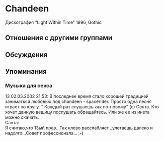 # Chandeen

Дискография
"Light Within Time" 1996, Gothic

## Отношения с другими группами


## Обсуждения


## Упоминания

### Музыка  для секса

13 02.03.2002 21:53:
В последнее время стало хорошей традицией заниматься любовью под chandeen - spacerider. Просто одна песня играет по кругу. " Каждый раз слушаешь как по-новому" (с) Санта. Кто хочет данную вещицу послушать обращайтесь. Или же ее из инета можно скачать. <BR>Санта:<BR>Я считаю,что 13ый прав...Так клево расслабляет...улетаешь далеко и надолго...Совет профессионала... ;-)

